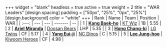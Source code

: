 +++
widget = "blank"
headless = true
active = true
weight = 2
title = "WAR Leaders"
[design.spacing]
padding = ["50px", "25%", "0px", "25%"]
[design.background]
color = "white"
+++
| Rank | Name | Team | Position | WAR |
| :---: | --- | --- | ------- | -- |
| 1 | [**Kang Baek-ho**](/players/11863) | [KT Wiz](/teams/KTWiz) | 1B | 5.55 |
| 2 | [**Ariel Miranda**](/players/14775) | [Doosan Bears](/teams/DoosanBears) | LHP | 5.35 |
| 3 | [**Hong Chang-ki**](/players/9805) | [LG Twins](/teams/LGTwins) | CF | 5.17 |
| 4 | [**Yang Eui-ji**](/players/215) | [NC Dinos](/teams/NCDinos) | C | 5.15 |
| 5 | [**Lee Jung-hoo**](/players/10673) | [Kiwoom Heroes](/teams/KiwoomHeroes) | CF | 4.98 |
